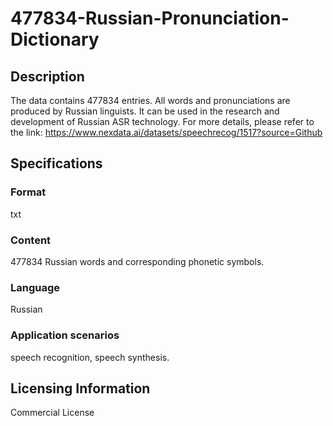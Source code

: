 # 477834-Russian-Pronunciation-Dictionary

## Description
The data contains 477834 entries. All words and pronunciations are produced by Russian linguists. It can be used in the research and development of Russian ASR technology.
For more details, please refer to the link: https://www.nexdata.ai/datasets/speechrecog/1517?source=Github

## Specifications
### Format
txt
### Content
477834 Russian words and corresponding phonetic symbols.
### Language
Russian
### Application scenarios
speech recognition, speech synthesis.

## Licensing Information
Commercial License




















